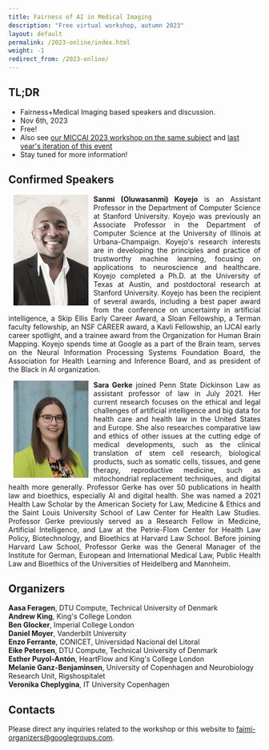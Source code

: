 ```yaml
---
title: Fairness of AI in Medical Imaging
description: "Free virtual workshop, autumn 2023"
layout: default
permalink: /2023-online/index.html
weight: -1
redirect_from: /2023-online/
---
```


## TL;DR

 - Fairness+Medical Imaging based speakers and discussion.  
 - Nov 6th, 2023
 - Free! 
 - Also see [our MICCAI 2023 workshop on the same subject](/2023-miccai/) and [last year's iteration of this event](/2022/)
 - Stay tuned for more information!

## Confirmed Speakers
<div class="clearfix">
	<img class="img2" src="/assets/speakers/Koyejo.jpg" alt="Sanmi Koyejo" width="150" style="float: left; padding:0px 10px 10px 10px">
	<p style="text-align: justify">
		<b>Sanmi (Oluwasanmi) Koyejo</b> is an Assistant Professor in the Department of Computer Science at Stanford University. Koyejo was previously an Associate Professor in the Department of Computer Science at the University of Illinois at Urbana-Champaign. Koyejo's research interests are in developing the principles and practice of trustworthy machine learning, focusing on applications to neuroscience and healthcare. Koyejo completed a Ph.D. at the University of Texas at Austin, and postdoctoral research at Stanford University. Koyejo has been the recipient of several awards, including a best paper award from the conference on uncertainty in artificial intelligence, a Skip Ellis Early Career Award, a Sloan Fellowship, a Terman faculty fellowship, an NSF CAREER award, a Kavli Fellowship, an IJCAI early career spotlight, and a trainee award from the Organization for Human Brain Mapping. Koyejo spends time at Google as a part of the Brain team, serves on the Neural Information Processing Systems Foundation Board, the Association for Health Learning and Inference Board, and as president of the Black in AI organization.
	</p>
</div>
<div class="clearfix">
	<img class="img2" src="/assets/speakers/Gerke.jpg" alt="Sara Gerke" width="150" style="float: left; padding:0px 10px 10px 10px">
	<p style="text-align: justify">
		<b>Sara Gerke</b> joined Penn State Dickinson Law as assistant professor of law in July 2021. Her current research focuses on the ethical and legal challenges of artificial intelligence and big data for health care and health law in the United States and Europe. She also researches comparative law and ethics of other issues at the cutting edge of medical developments, such as the clinical translation of stem cell research, biological products, such as somatic cells, tissues, and gene therapy, reproductive medicine, such as mitochondrial replacement techniques, and digital health more generally. Professor Gerke has over 50 publications in health law and bioethics, especially AI and digital health. She was named a 2021 Health Law Scholar by the American Society for Law, Medicine & Ethics and the Saint Louis University School of Law Center for Health Law Studies. Professor Gerke previously served as a Research Fellow in Medicine, Artificial Intelligence, and Law at the Petrie-Flom Center for Health Law Policy, Biotechnology, and Bioethics at Harvard Law School. Before joining Harvard Law School, Professor Gerke was the General Manager of the Institute for German, European and International Medical Law, Public Health Law and Bioethics of the Universities of Heidelberg and Mannheim.
	</p>
</div>

## Organizers

**Aasa Feragen**, DTU Compute, Technical University of Denmark  
**Andrew King**, King's College London  
**Ben Glocker**, Imperial College London  
**Daniel Moyer**, Vanderbilt University  
**Enzo Ferrante**, CONICET, Universidad Nacional del Litoral  
**Eike Petersen**, DTU Compute, Technical University of Denmark  
**Esther Puyol-Antón**, HeartFlow and King's College London  
**Melanie Ganz-Benjaminsen**, University of Copenhagen and Neurobiology Research Unit, Rigshospitalet  
**Veronika Cheplygina**, IT University Copenhagen  

## Contacts

Please direct any inquiries related to the workshop or this website to <a href="mailto:faimi-organizers@googlegroups.com">faimi-organizers@googlegroups.com</a>.
